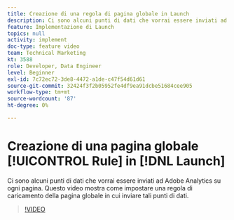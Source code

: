 ```yaml
---
title: Creazione di una regola di pagina globale in Launch
description: Ci sono alcuni punti di dati che vorrai essere inviati ad Adobe Analytics su ogni pagina. Questo video mostra come impostare una regola di caricamento della pagina globale per inviare tali punti di dati.
feature: Implementazione di Launch
topics: null
activity: implement
doc-type: feature video
team: Technical Marketing
kt: 3588
role: Developer, Data Engineer
level: Beginner
exl-id: 7c72ec72-3de8-4472-a1de-c47f54d61d61
source-git-commit: 32424f3f2b05952fe4df9ea91dcbe51684cee905
workflow-type: tm+mt
source-wordcount: '87'
ht-degree: 0%

---
```


# Creazione di una pagina globale [!UICONTROL Rule] in [!DNL Launch]

Ci sono alcuni punti di dati che vorrai essere inviati ad Adobe Analytics su ogni pagina. Questo video mostra come impostare una regola di caricamento della pagina globale in cui inviare tali punti di dati.

>[!VIDEO](https://video.tv.adobe.com/v/28769/?quality=12)
